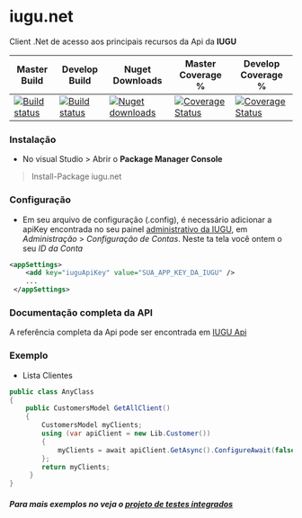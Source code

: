 # iugu.net
Client .Net de acesso aos principais recursos da Api da **IUGU**

 Master Build | Develop Build | Nuget Downloads | Master Coverage % | Develop Coverage % |
--------------|---------------|------------|----------- |-----------|
|[![Build status](https://ci.appveyor.com/api/projects/status/aoicbabfky8vtvy3/branch/master?svg=true)](https://ci.appveyor.com/project/rscouto/iugu-net/branch/master) | [![Build status](https://ci.appveyor.com/api/projects/status/aox0w63vmeiapfjy?svg=true)](https://ci.appveyor.com/project/rscouto/iugu-net-fx8qt) | [![Nuget downloads](https://img.shields.io/nuget/dt/iugu.net.svg)](https://www.nuget.org/packages/iugu.net/) | [![Coverage Status](https://coveralls.io/repos/github/iugu/iugu-net/badge.svg?branch=master)](https://coveralls.io/github/iugu/iugu-net?branch=master)|[![Coverage Status](https://coveralls.io/repos/github/iugu/iugu-net/badge.svg?branch=master)](https://coveralls.io/github/iugu/iugu-net?branch=develop)



### Instalação

* No visual Studio > Abrir o **Package Manager Console**

> Install-Package iugu.net

### Configuração

* Em seu arquivo de configuração (.config), é necessário adicionar a apiKey encontrada no seu painel [administrativo da IUGU](https://iugu.com/a/administration), em *Administração* > *Configuração de Contas*. Neste ta tela você ontem o seu *ID da Conta* 

```xml
<appSettings>
    <add key="iuguApiKey" value="SUA_APP_KEY_DA_IUGU" />
    ...
 </appSettings>
```
### Documentação completa da API
A referência completa da Api pode ser encontrada em [IUGU Api](https://iugu.com/referencias/api)

### Exemplo

* Lista Clientes

```csharp
public class AnyClass
{
    public CustomersModel GetAllClient()
    {
        CustomersModel myClients;
        using (var apiClient = new Lib.Customer())
        {
            myClients = await apiClient.GetAsync().ConfigureAwait(false);
        };
        return myClients;
     }
}
```
##### Para mais exemplos no veja o [projeto de testes integrados](https://github.com/iugu/iugu-net/tree/develop/iugu.net.IntegratedTests)

